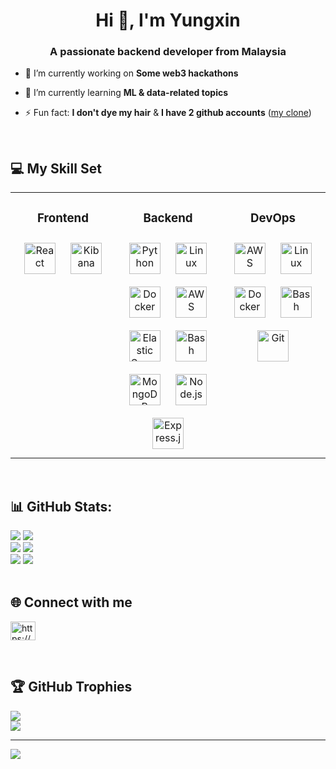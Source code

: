 <h1 align="center">Hi 👋, I'm Yungxin</h1>
<h3 align="center">A passionate backend developer from Malaysia</h3>

- 🔭 I’m currently working on **Some web3 hackathons**

- 🌱 I’m currently learning **ML & data-related topics**

- ⚡ Fun fact: **I don't dye my hair** & **I have 2 github accounts** ([my clone](https://github.com/shinyungxin))
<br/>

## 💻 My Skill Set  
<table align="center"><tr><td valign="top" width="33%" >

<h3 align="center"> Frontend  </h3>
<div align="center">  
<a href="https://reactjs.org/" target="_blank"><img style="margin: 10px" src="https://profilinator.rishav.dev/skills-assets/react-original-wordmark.svg" alt="React" height="50" /></a>  
<a href="https://www.elastic.co/kibana/" target="_blank"><img style="margin: 10px" src="https://profilinator.rishav.dev/skills-assets/kibana.png" alt="Kibana" height="50" /></a>  
</div>

</td><td valign="top" width="33%">



<h3 align="center"> Backend  </h3>
<div align="center">  
<a href="https://www.python.org/" target="_blank"><img style="margin: 10px" src="https://profilinator.rishav.dev/skills-assets/python-original.svg" alt="Python" height="50" /></a>  
<a href="https://www.linux.org/" target="_blank"><img style="margin: 10px" src="https://profilinator.rishav.dev/skills-assets/linux-original.svg" alt="Linux" height="50" /></a>  
<a href="https://www.docker.com/" target="_blank"><img style="margin: 10px" src="https://profilinator.rishav.dev/skills-assets/docker-original-wordmark.svg" alt="Docker" height="50" /></a>  
<a href="https://aws.amazon.com/" target="_blank"><img style="margin: 10px" src="https://profilinator.rishav.dev/skills-assets/amazonwebservices-original-wordmark.svg" alt="AWS" height="50" /></a>  
<a href="https://www.elastic.co/" target="_blank"><img style="margin: 10px" src="https://profilinator.rishav.dev/skills-assets/elasticsearch.png" alt="Elastic Search" height="50" /></a>  
<a href="https://www.gnu.org/software/bash/" target="_blank"><img style="margin: 10px" src="https://profilinator.rishav.dev/skills-assets/gnu_bash-icon.svg" alt="Bash" height="50" /></a>  
<a href="https://www.mongodb.com/" target="_blank"><img style="margin: 10px" src="https://profilinator.rishav.dev/skills-assets/mongodb-original-wordmark.svg" alt="MongoDB" height="50" /></a>  
<a href="https://nodejs.org/" target="_blank"><img style="margin: 10px" src="https://profilinator.rishav.dev/skills-assets/nodejs-original-wordmark.svg" alt="Node.js" height="50" /></a>  
<a href="https://expressjs.com/" target="_blank"><img style="margin: 10px" src="https://profilinator.rishav.dev/skills-assets/express-original-wordmark.svg" alt="Express.js" height="50" /></a>  
</div>

</td><td valign="top" width="33%">



<h3 align="center"> DevOps  </h3>
<div align="center">  
<a href="https://aws.amazon.com/" target="_blank"><img style="margin: 10px" src="https://profilinator.rishav.dev/skills-assets/amazonwebservices-original-wordmark.svg" alt="AWS" height="50" /></a>  
<a href="https://www.linux.org/" target="_blank"><img style="margin: 10px" src="https://profilinator.rishav.dev/skills-assets/linux-original.svg" alt="Linux" height="50" /></a>  
<a href="https://www.docker.com/" target="_blank"><img style="margin: 10px" src="https://profilinator.rishav.dev/skills-assets/docker-original-wordmark.svg" alt="Docker" height="50" /></a>  
<a href="https://www.gnu.org/software/bash/" target="_blank"><img style="margin: 10px" src="https://profilinator.rishav.dev/skills-assets/gnu_bash-icon.svg" alt="Bash" height="50" /></a>  
<a href="https://github.com/" target="_blank"><img style="margin: 10px" src="https://profilinator.rishav.dev/skills-assets/git-scm-icon.svg" alt="Git" height="50" /></a>  
</div>

</td></tr></table>  
<br/>

## 📊 GitHub Stats:
![](https://github-readme-stats.vercel.app/api?username=yungxinkawaii&show_icons=true&count_private=true&hide_border=true&theme=dark)
![](https://github-readme-stats.vercel.app/api?username=shinyungxin&show_icons=true&count_private=true&hide_border=true&theme=dark)<br/>
![](https://github-readme-streak-stats.herokuapp.com/?user=yungxinkawaii&theme=dark&hide_border=true)
![](https://github-readme-streak-stats.herokuapp.com/?user=shinyungxin&theme=dark&hide_border=true)<br/>
![](https://github-readme-stats.vercel.app/api/top-langs/?username=yungxinkawaii&theme=dark&hide_border=true&include_all_commits=true&count_private=true&layout=compact)
![](https://github-readme-stats.vercel.app/api/top-langs/?username=shinyungxin&theme=dark&hide_border=true&include_all_commits=true&count_private=true&layout=compact)
<br/>
<br/>


## 🌐 Connect with me
<p align="left">
<a href="https://linkedin.com/in/https://www.linkedin.com/in/yungxin-shin/" target="blank"><img align="center" src="https://raw.githubusercontent.com/rahuldkjain/github-profile-readme-generator/master/src/images/icons/Social/linked-in-alt.svg" alt="https://www.linkedin.com/in/yungxin-shin/" height="30" width="40" /></a>
</p>  
<br/>

## 🏆 GitHub Trophies
![](https://github-profile-trophy.vercel.app/?username=yungxinkawaii&theme=radical&no-frame=true&no-bg=false&margin-w=4)<br/>
![](https://github-profile-trophy.vercel.app/?username=shinyungxin&theme=radical&no-frame=true&no-bg=false&margin-w=4)

---
[![](https://visitcount.itsvg.in/api?id=yungxinkawaii&icon=0&color=0)](https://visitcount.itsvg.in)



<!---
yungxinkawaii/yungxinkawaii is a ✨ special ✨ repository because its `README.md` (this file) appears on your GitHub profile.
You can click the Preview link to take a look at your changes.
<p>&nbsp;<img align="center" src="https://github-readme-stats.vercel.app/api?username=shinyungxin&show_icons=true&locale=en" alt="shinyungxin" /></p>
--->
